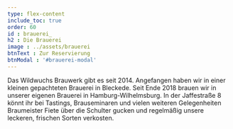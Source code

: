 ```yaml
---
type: flex-content
include_toc: true
order: 60
id : brauerei_
h2 : Die Brauerei
image : ../assets/brauerei
btnText : Zur Reservierung
btnModal : '#brauerei-modal'
---
```


Das Wildwuchs Brauwerk gibt es seit 2014. Angefangen haben wir in einer kleinen gepachteten Brauerei in Bleckede. Seit Ende 2018 brauen wir in unserer eigenen Brauerei in Hamburg-Wilhelmsburg. In der Jaffestraße 8 könnt ihr bei Tastings, Brauseminaren und vielen weiteren Gelegenheiten Braumeister Fiete über die Schulter gucken und regelmäßig unsere leckeren, frischen Sorten verkosten.